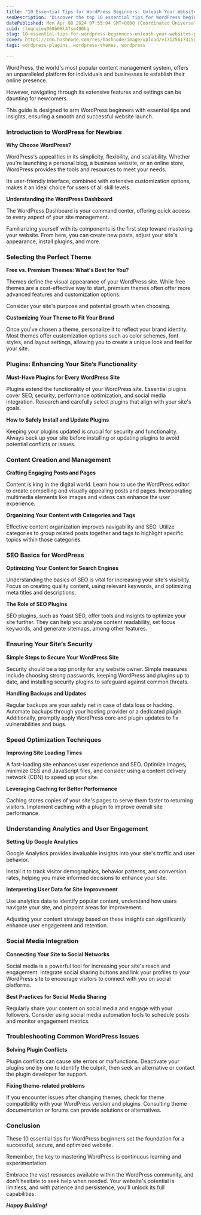 ```yaml
---
title: "10 Essential Tips for WordPress Beginners: Unleash Your Website's Potential"
seoDescription: "Discover the top 10 essential tips for WordPress beginners and embark on your journey to creating a dynamic, secure, and SEO-optimized website with ease."
datePublished: Mon Apr 08 2024 07:55:04 GMT+0000 (Coordinated Universal Time)
cuid: cluqnqieq000b08l47sw496hq
slug: 10-essential-tips-for-wordpress-beginners-unleash-your-websites-potential
cover: https://cdn.hashnode.com/res/hashnode/image/upload/v1712561731502/123ee0d0-f246-462d-b022-1d7870e9ebae.png
tags: wordpress-plugins, wordpress-themes, wordpress

---
```


WordPress, the world's most popular content management system, offers an unparalleled platform for individuals and businesses to establish their online presence.

However, navigating through its extensive features and settings can be daunting for newcomers.

This guide is designed to arm WordPress beginners with essential tips and insights, ensuring a smooth and successful website launch.

### **Introduction to WordPress for Newbies**

**Why Choose WordPress?**

WordPress's appeal lies in its simplicity, flexibility, and scalability. Whether you're launching a personal blog, a business website, or an online store, WordPress provides the tools and resources to meet your needs.

Its user-friendly interface, combined with extensive customization options, makes it an ideal choice for users of all skill levels.

**Understanding the WordPress Dashboard**

The WordPress Dashboard is your command center, offering quick access to every aspect of your site management.

Familiarizing yourself with its components is the first step toward mastering your website. From here, you can create new posts, adjust your site's appearance, install plugins, and more.

### **Selecting the Perfect Theme**

**Free vs. Premium Themes: What's Best for You?**

Themes define the visual appearance of your WordPress site. While free themes are a cost-effective way to start, premium themes often offer more advanced features and customization options.

Consider your site's purpose and potential growth when choosing.

**Customizing Your Theme to Fit Your Brand**

Once you've chosen a theme, personalize it to reflect your brand identity. Most themes offer customization options such as color schemes, font styles, and layout settings, allowing you to create a unique look and feel for your site.

### **Plugins: Enhancing Your Site’s Functionality**

**Must-Have Plugins for Every WordPress Site**

Plugins extend the functionality of your WordPress site. Essential plugins cover SEO, security, performance optimization, and social media integration. Research and carefully select plugins that align with your site's goals.

**How to Safely Install and Update Plugins**

Keeping your plugins updated is crucial for security and functionality. Always back up your site before installing or updating plugins to avoid potential conflicts or issues.

### **Content Creation and Management**

**Crafting Engaging Posts and Pages**

Content is king in the digital world. Learn how to use the WordPress editor to create compelling and visually appealing posts and pages. Incorporating multimedia elements like images and videos can enhance the user experience.

**Organizing Your Content with Categories and Tags**

Effective content organization improves navigability and SEO. Utilize categories to group related posts together and tags to highlight specific topics within those categories.

### **SEO Basics for WordPress**

**Optimizing Your Content for Search Engines**

Understanding the basics of SEO is vital for increasing your site's visibility. Focus on creating quality content, using relevant keywords, and optimizing meta titles and descriptions.

**The Role of SEO Plugins**

SEO plugins, such as Yoast SEO, offer tools and insights to optimize your site further. They can help you analyze content readability, set focus keywords, and generate sitemaps, among other features.

### **Ensuring Your Site’s Security**

**Simple Steps to Secure Your WordPress Site**

Security should be a top priority for any website owner. Simple measures include choosing strong passwords, keeping WordPress and plugins up to date, and installing security plugins to safeguard against common threats.

**Handling Backups and Updates**

Regular backups are your safety net in case of data loss or hacking. Automate backups through your hosting provider or a dedicated plugin. Additionally, promptly apply WordPress core and plugin updates to fix vulnerabilities and bugs.

### **Speed Optimization Techniques**

**Improving Site Loading Times**

A fast-loading site enhances user experience and SEO. Optimize images, minimize CSS and JavaScript files, and consider using a content delivery network (CDN) to speed up your site.

**Leveraging Caching for Better Performance**

Caching stores copies of your site's pages to serve them faster to returning visitors. Implement caching with a plugin to improve overall site performance.

### **Understanding Analytics and User Engagement**

**Setting Up Google Analytics**

Google Analytics provides invaluable insights into your site's traffic and user behavior.

Install it to track visitor demographics, behavior patterns, and conversion rates, helping you make informed decisions to enhance your site.

**Interpreting User Data for Site Improvement**

Use analytics data to identify popular content, understand how users navigate your site, and pinpoint areas for improvement.

Adjusting your content strategy based on these insights can significantly enhance user engagement and retention.

### **Social Media Integration**

**Connecting Your Site to Social Networks**

Social media is a powerful tool for increasing your site's reach and engagement. Integrate social sharing buttons and link your profiles to your WordPress site to encourage visitors to connect with you on social platforms.

**Best Practices for Social Media Sharing**

Regularly share your content on social media and engage with your followers. Consider using social media automation tools to schedule posts and monitor engagement metrics.

### **Troubleshooting Common WordPress Issues**

**Solving Plugin Conflicts**

Plugin conflicts can cause site errors or malfunctions. Deactivate your plugins one by one to identify the culprit, then seek an alternative or contact the plugin developer for support.

**Fixing theme-related problems**

If you encounter issues after changing themes, check for theme compatibility with your WordPress version and plugins. Consulting theme documentation or forums can provide solutions or alternatives.

### Conclusion

These 10 essential tips for WordPress beginners set the foundation for a successful, secure, and optimized website.

Remember, the key to mastering WordPress is continuous learning and experimentation.

Embrace the vast resources available within the WordPress community, and don't hesitate to seek help when needed. Your website's potential is limitless, and with patience and persistence, you'll unlock its full capabilities.  

***Happy Building!***